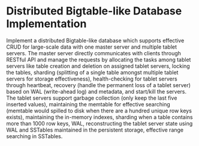 # Distributed Bigtable-like Database Implementation
Implement a distributed Bigtable-like database which supports effective CRUD for large-scale data with one master server and multiple tablet servers.
The master server directly communicates with clients through RESTful API and manage the requests by allocating the tasks among tablet servers like table creation and deletion on assigned tablet servers, locking the tables, sharding (splitting of a single table amongst multiple tablet servers for storage effectiveness), health-checking for tablet servers through heartbeat, recovery (handle the permanent loss of a tablet server) based on WAL (write-ahead log) and metadata, and start/kill the servers.
The tablet servers support garbage collection (only keep the last five inserted values), maintaining the memtable for effective searching (memtable would spilled to disk when there are a hundred unique row keys exists), maintaining the in-memory indexes, sharding when a table contains more than 1000 row keys, WAL, reconstructing the tablet server state using WAL and SSTables maintained in the persistent storage, effective range searching in SSTables.
